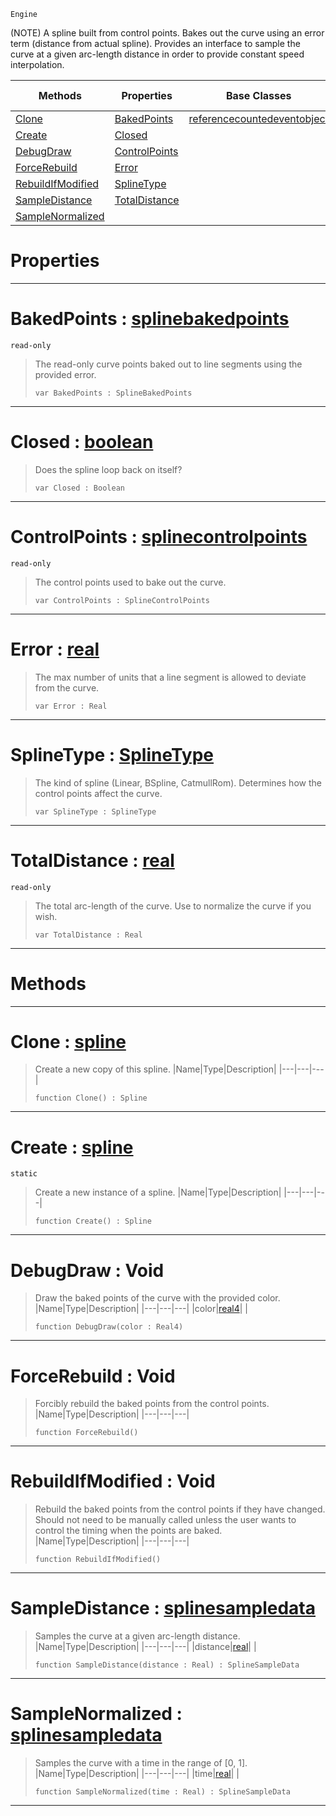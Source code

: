  `Engine`

(NOTE) A spline built from control points. Bakes out the curve using an error term (distance from actual spline). Provides an interface to sample the curve at a given arc-length distance in order to provide constant speed interpolation.

|Methods|Properties|Base Classes|Derived Classes|
|---|---|---|---|
|[ Clone](spline.md#clone-zilch-engine-docume)|[ BakedPoints](spline.md#bakedpoints-zilch-engine)|[referencecountedeventobject](referencecountedeventobject.md)| |
|[ Create](spline.md#create-zilch-engine-docum)|[ Closed](spline.md#closed-zilch-engine-docum)| | |
|[ DebugDraw](spline.md#debugdraw-void)|[ ControlPoints](spline.md#controlpoints-zilch-engin)| | |
|[ ForceRebuild](spline.md#forcerebuild-void)|[ Error](spline.md#error-zilch-engine-docume)| | |
|[ RebuildIfModified](spline.md#rebuildifmodified-void)|[ SplineType](spline.md#splinetype-zilch-engine-d)| | |
|[ SampleDistance](spline.md#sampledistance-zilch-engi)|[ TotalDistance](spline.md#totaldistance-zilch-engin)| | |
|[ SampleNormalized](spline.md#samplenormalized-zilch-en)| | | |


 #  Properties


---  
 #  BakedPoints : [splinebakedpoints](splinebakedpoints.md)

 `read-only`

> The read-only curve points baked out to line segments using the provided error.
> ```TS:Nada
> var BakedPoints : SplineBakedPoints


---  
 #  Closed : [boolean](../nada_base_types/boolean.md)

> Does the spline loop back on itself?
> ```TS:Nada
> var Closed : Boolean


---  
 #  ControlPoints : [splinecontrolpoints](splinecontrolpoints.md)

 `read-only`

> The control points used to bake out the curve.
> ```TS:Nada
> var ControlPoints : SplineControlPoints


---  
 #  Error : [real](../nada_base_types/real.md)

> The max number of units that a line segment is allowed to deviate from the curve.
> ```TS:Nada
> var Error : Real


---  
 #  SplineType : [SplineType](../enum_reference.md#splinetype)

> The kind of spline (Linear, BSpline, CatmullRom). Determines how the control points affect the curve.
> ```TS:Nada
> var SplineType : SplineType


---  
 #  TotalDistance : [real](../nada_base_types/real.md)

 `read-only`

> The total arc-length of the curve. Use to normalize the curve if you wish.
> ```TS:Nada
> var TotalDistance : Real


---  
 #  Methods


---  
 #  Clone : [spline](spline.md)

> Create a new copy of this spline.
> |Name|Type|Description|
> |---|---|---|
> ```TS:Nada
> function Clone() : Spline
> ``` 


---  
 #  Create : [spline](spline.md)

 `static`

> Create a new instance of a spline.
> |Name|Type|Description|
> |---|---|---|
> ```TS:Nada
> function Create() : Spline
> ``` 


---  
 #  DebugDraw : Void

> Draw the baked points of the curve with the provided color.
> |Name|Type|Description|
> |---|---|---|
> |color|[real4](../nada_base_types/real4.md)| |
> ```TS:Nada
> function DebugDraw(color : Real4)
> ``` 


---  
 #  ForceRebuild : Void

> Forcibly rebuild the baked points from the control points.
> |Name|Type|Description|
> |---|---|---|
> ```TS:Nada
> function ForceRebuild()
> ``` 


---  
 #  RebuildIfModified : Void

> Rebuild the baked points from the control points if they have changed. Should not need to be manually called unless the user wants to control the timing when the points are baked.
> |Name|Type|Description|
> |---|---|---|
> ```TS:Nada
> function RebuildIfModified()
> ``` 


---  
 #  SampleDistance : [splinesampledata](splinesampledata.md)

> Samples the curve at a given arc-length distance.
> |Name|Type|Description|
> |---|---|---|
> |distance|[real](../nada_base_types/real.md)| |
> ```TS:Nada
> function SampleDistance(distance : Real) : SplineSampleData
> ``` 


---  
 #  SampleNormalized : [splinesampledata](splinesampledata.md)

> Samples the curve with a time in the range of [0, 1].
> |Name|Type|Description|
> |---|---|---|
> |time|[real](../nada_base_types/real.md)| |
> ```TS:Nada
> function SampleNormalized(time : Real) : SplineSampleData
> ``` 


---  
 

 